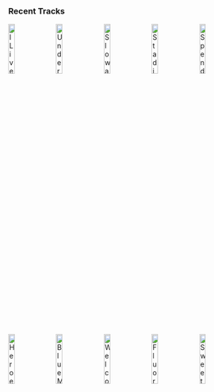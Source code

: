 ### Recent Tracks
[<img src='https://lastfm.freetls.fastly.net/i/u/300x300/a6db79e1b3744e1a8e871cb913554258.png' width='16%' height='16%' alt='I Lived'>](https://www.last.fm/music/onerepublic/_/i%2blived)&nbsp;&nbsp;&nbsp;&nbsp;[<img src='https://lastfm.freetls.fastly.net/i/u/300x300/ecae82853b784726c7e2c4e2ba55a4fd.png' width='16%' height='16%' alt='Underdog'>](https://www.last.fm/music/imagine%2bdragons/_/underdog)&nbsp;&nbsp;&nbsp;&nbsp;[<img src='https://lastfm.freetls.fastly.net/i/u/300x300/44bce2e69f754f78cf9fbdb1bb0d0403.png' width='16%' height='16%' alt='Slow and Steady'>](https://www.last.fm/music/of%2bmonsters%2band%2bmen/_/slow%2band%2bsteady)&nbsp;&nbsp;&nbsp;&nbsp;[<img src='https://lastfm.freetls.fastly.net/i/u/300x300/869d3fe6d0244532d56283b3bd8a939d.png' width='16%' height='16%' alt='Stadium'>](https://www.last.fm/music/hallway%2bswimmers/_/stadium)&nbsp;&nbsp;&nbsp;&nbsp;[<img src='https://lastfm.freetls.fastly.net/i/u/300x300/d235e5e2780fefef901cd8c2d185f877.png' width='16%' height='16%' alt='Spend Your $$$'>](https://www.last.fm/music/walk%2bthe%2bmoon/_/spend%2byour%2b%2524%2524%2524)&nbsp;&nbsp;&nbsp;&nbsp;<br>[<img src='https://lastfm.freetls.fastly.net/i/u/300x300/b98580d4593f4e6cce3b3c304cd1ca6e.png' width='16%' height='16%' alt='Heroes (We Could Be)'>](https://www.last.fm/music/alesso/_/heroes%2b%2528we%2bcould%2bbe%2529)&nbsp;&nbsp;&nbsp;&nbsp;[<img src='https://lastfm.freetls.fastly.net/i/u/300x300/84e9290de562450ac54bb5d92bb8e33b.png' width='16%' height='16%' alt='Blue Moon - Live From KCRW / 2014'>](https://www.last.fm/music/beck/_/blue%2bmoon%2b-%2blive%2bfrom%2bkcrw%2b%252f%2b2014)&nbsp;&nbsp;&nbsp;&nbsp;[<img src='https://lastfm.freetls.fastly.net/i/u/300x300/7429b46f36d94bdcb207ad50e9da6b56.png' width='16%' height='16%' alt='Welcome Home'>](https://www.last.fm/music/radical%2bface/_/welcome%2bhome)&nbsp;&nbsp;&nbsp;&nbsp;[<img src='https://lastfm.freetls.fastly.net/i/u/300x300/705f6109de0143da8050188598fd4781.png' width='16%' height='16%' alt='Fluorescent Adolescent'>](https://www.last.fm/music/arctic%2bmonkeys/_/fluorescent%2badolescent)&nbsp;&nbsp;&nbsp;&nbsp;[<img src='https://lastfm.freetls.fastly.net/i/u/300x300/8b73460d24e94ee9a632141cfc78b34e.png' width='16%' height='16%' alt='Sweet Emotion'>](https://www.last.fm/music/aerosmith/_/sweet%2bemotion)&nbsp;&nbsp;&nbsp;&nbsp;<br>